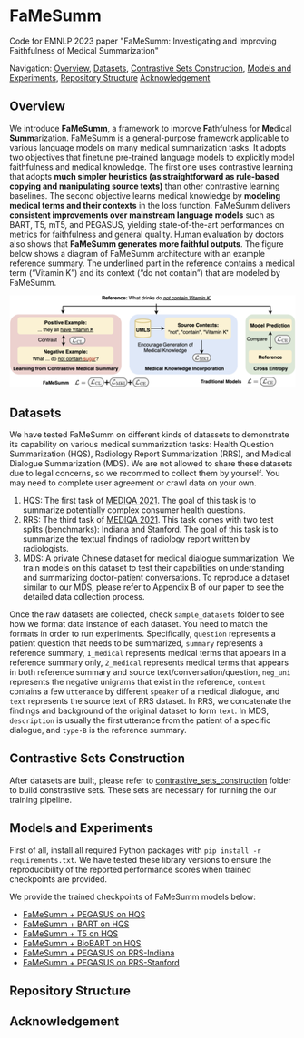 # FaMeSumm
Code for EMNLP 2023 paper "FaMeSumm: Investigating and Improving Faithfulness of Medical Summarization"

Navigation:
[Overview](#overview), 
[Datasets](#datasets),
[Contrastive Sets Construction](#contrastive-sets-construction),
[Models and Experiments](#models-and-experiments),
[Repository Structure](#repository-structure)
[Acknowledgement](#acknowledgement)


## Overview
We introduce **FaMeSumm**, a framework to improve **Fa**thfulness for **Me**dical **Summ**arization. FaMeSumm is a general-purpose framework applicable to various language models on many medical summarization tasks. It adopts two objectives that finetune pre-trained language models to explicitly model faithfulness and medical knowledge. The first one uses contrastive learning that adopts **much simpler heuristics (as straightforward as rule-based copying and manipulating source texts)** than other contrastive learning baselines. The second objective learns medical knowledge by **modeling medical terms and their contexts** in the loss function. FaMeSumm delivers **consistent improvements over mainstream language models** such as BART, T5, mT5, and PEGASUS, yielding state-of-the-art performances on metrics for faithfulness and general quality. Human evaluation by doctors also shows that **FaMeSumm generates more faithful outputs**. The figure below shows a diagram of FaMeSumm architecture with an example reference summary. The underlined part in the reference contains a medical term (“Vitamin K”) and its context (“do not contain”) that are modeled by FaMeSumm.

![example](assets/FaMeSumm_diagram.png)


## Datasets
We have tested FaMeSumm on different kinds of datassets to demonstrate its capability on various medical summarization tasks: Health Question Summarization (HQS),  Radiology Report Summarization (RRS), and Medical Dialogue Summarization (MDS). We are not allowed to share these datasets due to legal concerns, so we recommed to collect them by yourself. You may need to complete user agreement or crawl data on your own.
1. HQS: The first task of [MEDIQA 2021](https://sites.google.com/view/mediqa2021). The goal of this task is to summarize potentially complex consumer health questions.
2. RRS: The third task of [MEDIQA 2021](https://sites.google.com/view/mediqa2021). This task comes with two test splits (benchmarks): Indiana and Stanford. The goal of this task is to summarize the textual findings of radiology report written by radiologists.
3. MDS: A private Chinese dataset for medical dialogue summarization. We train models on this dataset to test their capabilities on understanding and summarizing doctor-patient conversations. To reproduce a dataset similar to our MDS, please refer to Appendix B of our paper to see the detailed data collection process.

Once the raw datasets are collected, check `sample_datasets` folder to see how we format data instance of each dataset. You need to match the formats in order to run experiments. Specifically, `question` represents a patient question that needs to be summarized, `summary` represents a reference summary, `1_medical` represents medical terms that appears in a reference summary only, `2_medical` represents medical terms that appears in both reference summary and source text/conversation/question, `neg_uni` represents the negative unigrams that exist in the reference, `content` contains a few `utterance` by different `speaker` of a medical dialogue, and `text` represents the source text of RRS dataset. In RRS, we concatenate the findings and background of the original dataset to form `text`. In MDS, `description` is usually the first utterance from the patient of a specific dialogue, and `type-B` is the reference summary.


## Contrastive Sets Construction
After datasets are built, please refer to [contrastive_sets_construction](/contrastive_sets_construction) folder to build constrastive sets. These sets are necessary for running the our training pipeline.

## Models and Experiments
First of all, install all required Python packages with `pip install -r requirements.txt`. We have tested these library versions to ensure the reproducibility of the reported performance scores when trained checkpoints are provided.

We provide the trained checkpoints of FaMeSumm models below:
* [FaMeSumm + PEGASUS on HQS](https://pennstateoffice365-my.sharepoint.com/:u:/g/personal/njz5124_psu_edu/EedGT4rB3p9Oh-VhN0S05hMBfMaWRmeP_13JxDnalOcnhQ?e=MRMXMQ)
* [FaMeSumm + BART on HQS](https://pennstateoffice365-my.sharepoint.com/:u:/g/personal/njz5124_psu_edu/ES-_bacefARDgDbqoLdgD9IBjNS0kZBBeGeNT33LPmbclg?e=6eTaak)
* [FaMeSumm + T5 on HQS](https://pennstateoffice365-my.sharepoint.com/:u:/g/personal/njz5124_psu_edu/EUXXGGNNZ0ZDvKesNYNBSS8BrmVCSXZ1S3HKRsvEPVWZzw?e=fIVRsY)
* [FaMeSumm + BioBART on HQS](https://pennstateoffice365-my.sharepoint.com/:u:/g/personal/njz5124_psu_edu/EUiqjFY7YJlGnmQvAoUzObUBVtS3tmwB-rNkYVTWtUlvog?e=dZDfzE)
* [FaMeSumm + PEGASUS on RRS-Indiana](https://pennstateoffice365-my.sharepoint.com/:u:/g/personal/njz5124_psu_edu/EQ63sMuonjVPoYQflrdJYGwBBzD09E8xezPNKdtCCWstXA?e=m08Pv2)
* [FaMeSumm + PEGASUS on RRS-Stanford](https://pennstateoffice365-my.sharepoint.com/:u:/g/personal/njz5124_psu_edu/Eap7sPuQVHdCpa9TyBCNS0AB-oyrnpbBRQbeR_EDUPDFUQ?e=ACpVrN)


## Repository Structure

## Acknowledgement

